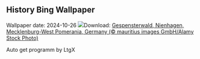 ## History Bing Wallpaper
Wallpaper date: 2024-10-26
![](https://www.bing.com/th?id=OHR.GhostForest_EN-IN3485758200_UHD.jpg&w=1000)Download: [Gespensterwald, Nienhagen, Mecklenburg-West Pomerania, Germany (© mauritius images GmbH/Alamy Stock Photo)](https://www.bing.com/th?id=OHR.GhostForest_EN-IN3485758200_UHD.jpg)

Auto get programm by LtgX
